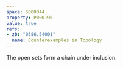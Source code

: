 ```yaml
---
space: S000044
property: P000196
value: true
refs:
- zb: "0386.54001"
  name: Counterexamples in Topology
---
```


The open sets form a chain under inclusion.
